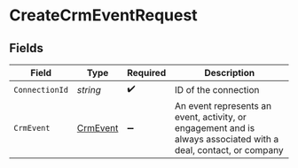 # CreateCrmEventRequest


## Fields

| Field                                                                                                           | Type                                                                                                            | Required                                                                                                        | Description                                                                                                     |
| --------------------------------------------------------------------------------------------------------------- | --------------------------------------------------------------------------------------------------------------- | --------------------------------------------------------------------------------------------------------------- | --------------------------------------------------------------------------------------------------------------- |
| `ConnectionId`                                                                                                  | *string*                                                                                                        | :heavy_check_mark:                                                                                              | ID of the connection                                                                                            |
| `CrmEvent`                                                                                                      | [CrmEvent](../../Models/Components/CrmEvent.md)                                                                 | :heavy_minus_sign:                                                                                              | An event represents an event, activity, or engagement and is always associated with a deal, contact, or company |